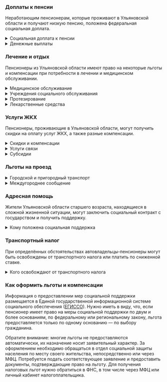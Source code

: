 ### Доплаты к пенсии
Неработающим пенсионерам, которые проживают в Ульяновской области и получают низкую пенсию, положена федеральная социальная доплата.
<details>
<summary>Социальная доплата к пенсии</summary>
В Ульяновской области региональный прожиточный минимум пенсионера ниже общефедерального (в 2021 году — 10 022 рубля). Поэтому неработающим пенсионерам с низким размером пенсии производится федеральная социальная доплата к пенсии до прожиточного минимума пенсионера в регионе. Для её назначения в настоящее время необходимо обращаться в территориальное отделение Пенсионного фонда по месту своего жительства. А с 2022 года доплата будет назначаться автоматически.
</details>
<details>
<summary>Денежные выплаты</summary>
Если пенсионер относится к льготной категории, ему полагается ежемесячная денежная выплата (ЕДВ), которая регулярно индексируется.

В [Ульяновской](https://docs.cntd.ru/document/463711569) области ЕДВ ветеранов труда составляет 936,57 рубля. Ветераны труда области, среднедушевой доход которых не превышает 200% прожиточного минимума, ежемесячно получают выплату в размере 713 рублей. Труженикам тыла и пенсионерам, пострадавшим от политических репрессий, полагается выплата в сумме 799,39 рубля, а реабилитированным — 971,48 рубля. Дети войны (родившиеся в период с 1 января 1927 года по 31 декабря 1945 года) получают ежегодную денежную выплату ко Дню Победы, размер которой в 2021 году составил 1079,52 рубля.
</details>

### Лечение и отдых
Пенсионеры из Ульяновской области имеют право на некоторые льготы и компенсации при потребности в лечении и медицинском обслуживании.
<details>
<summary>Медицинское обслуживание</summary>
Ульяновские ветераны труда и труженики тыла, а также дети войны сохраняют право на обслуживание в поликлиниках и других медицинских учреждениях, к которым они были прикреплены в период работы до выхода на пенсию. В Ульяновской области оказание медицинской помощи вне очереди полагается ветеранам труда, труженикам тыла, жертвам политических репрессий и детям войны.
</details>
<details>
<summary>Учреждения социального обслуживания</summary>
Внеочередной приём в дома-интернаты для престарелых и инвалидов, учреждения социального обслуживания предоставляется труженикам тыла, реабилитированным и пострадавшим от репрессий пенсионерам, а также детям войны.
</details>
<details>
<summary>Протезирование</summary>
В [Ульяновской](https://docs.cntd.ru/document/463711569) области бесплатное изготовление и ремонт зубных протезов полагается труженикам тыла, ветеранам труда и реабилитированным пенсионерам. Льгота не распространяется на зубные протезы, для изготовления и ремонта которых используются драгоценные металлы или металлокерамика.
</details>
<details>
<summary>Лекарственные средства</summary>
В [Ульяновской](https://docs.cntd.ru/document/463711569) области труженики тыла и жертвы политических репрессий лекарственные препараты, назначенные по рецепту врача (фельдшера) и применяемые при лечении в амбулаторных условиях, могут приобрести за 50% их стоимости.
</details>

### Услуги ЖКХ
Пенсионеры, проживающие в Ульяновской области, могут получить скидки на оплату услуг ЖКХ, а также разные компенсации. 
<details>
<summary>Скидки и компенсации</summary>
Ветеранам труда и жертвам политических репрессий выплачивают компенсацию в размере 50% расходов на оплату жилого помещения и коммунальных услуг. Льготу получают иждивенцы ветеранов труда и члены семей жертв политических репрессий, проживающие совместно с пенсионером. Компенсация предоставляется в пределах утверждённых нормативов потребления.

Одинокие неработающие пенсионеры по достижении 70 лет освобождаются от взносов на капремонт на 50%, а с 80-летнего возраста — полностью. Льгота распространяется также на граждан указанного возраста, семья которых состоит из неработающих граждан пенсионного возраста (мужчины — старше 60 лет, женщины — 55) и инвалидов I и II групп. Компенсация рассчитывается, исходя из установленного в регионе минимального взноса на капремонт за 1 кв. метр и размера стандарта нормативной площади жилого помещения.
</details>
<details>
<summary>Услуги связи</summary>
[Ульяновским](https://docs.cntd.ru/document/463711569) труженикам тыла и ветеранам труда компенсируют 50% платы за пользование коллективной телевизионной антенной, радиоточкой и услуги местной телефонной связи посредством квартирного телефона по выбранному тарифному плану, но не более половины стоимости тарифа, предусматривающего абонентскую систему оплаты и неограниченный объём местных телефонных соединений. Компенсация по оплате половины стоимости услуг по пользованию телеантенной полагается также жертвам политических репрессий.
</details>
<details>
<summary>Субсидии</summary>
В [Ульяновской](https://docs.cntd.ru/document/918010624) области пенсионеры могут оформить субсидию на оплату услуг ЖКХ, если тратят на это свыше 22% совокупного дохода семьи.
</details>

### Льготы на проезд
<details>
<summary>Городской и пригородный транспорт</summary>
В [Ульяновской](https://docs.cntd.ru/document/463711569) области ветеранам труда и труженикам тыла полагается ежемесячная денежная выплата в размере стоимости единого месячного социального билета на проезд автомобильным транспортом и городским наземным электрическим транспортом по муниципальным и межмуниципальным маршрутам. Ветераны труда и труженики тыла проезд в пассажирских поездах пригородного сообщения и на судах по местным и пригородным маршрутам в пределах области оплачивают в размере 50% провозной платы, а жертвы политических репрессий имеют право бесплатного проезда на этих видах транспорта.
</details>
<details>
<summary>Междугороднее сообщение</summary>
Реабилитированным пенсионерам [Ульяновской](https://docs.cntd.ru/document/463711569) области один раз в год выплачивается компенсация в размере 100% стоимости проезда (туда и обратно) в пределах Российской Федерации железнодорожным транспортом, а в районы, не имеющие железнодорожного сообщения, — в размере 50% стоимости проезда водным, воздушным или междугородным автомобильным транспортом.
</details>

### Адресная помощь
Жители Ульяновской области старшего возраста, находящиеся в сложной жизненной ситуации, могут заключить социальный контракт с государством и получить поддержку.
<details>
<summary>Кому положена социальная поддержка</summary>
Пенсионерам, оказавшимся в трудной жизненной ситуации по не зависящим от них причинам или в связи со стихийным бедствием, экстремальной ситуацией, оказывается адресная помощь. Она предоставляется путём выплаты пособий либо в натуральной форме (обеспечение одеждой, обувью, лекарствами, организация лечения и ухода, проведение ремонта жилья или установка приборов учёта и пр.). С нуждающимися пенсионерами может быть заключён социальный контракт.
</details>

### Транспортный налог
При определённых обстоятельствах автовладельцы-пенсионеры могут быть освобождены от транспортного налога или платить по сниженной ставке. 
<details>
<summary>Кого освобождают от транспортного налога</summary>
В [Ульяновской](https://www.nalog.gov.ru/rn77/service/tax/d1096267/) области участники ВОВ, ветераны боевых действий, чернобыльцы и приравненные к ним лица полностью освобождаются от налога на одно из принадлежащих им транспортных средств: легковой автомобиль или мотоцикл (мотороллер) с мощностью двигателя до 150 л. с. Чернобыльцы также получают льготу на ТС, с года выпуска которых прошло более 15 лет. Инвалиды I и II групп, инвалиды с детства получают освобождение от налога на один легковой автомобиль или мотоцикл (мотороллер) мощностью до 100 л. с. Не уплачивают транспортный налог владельцы электромобилей.
</details>

### Как оформить льготы и компенсации 
Информация о предоставлении мер социальной поддержки размещается в Единой государственной информационной системе социального обеспечения ([ЕГИССО](http://egisso.ru/site/client/#/)). Нужно иметь в виду, что, если пенсионер имеет право на меры социальной поддержки по двум и более основаниям, по федеральному или региональному закону, льгота предоставляется только по одному основанию — по выбору гражданина.

Обратите внимание: многие льготы не предоставляются автоматически, их назначение носит заявительный характер. За оформлением необходимо обращаться в отдел социальной защиты населения по месту своего жительства, непосредственно или через МФЦ. Потребуется подать соответствующее заявление и предоставить документы, подтверждающие право на льготу. Для получения налоговых льгот нужно обратиться в ФНС, в том числе через МФЦ или личный кабинет налогоплательщика.
